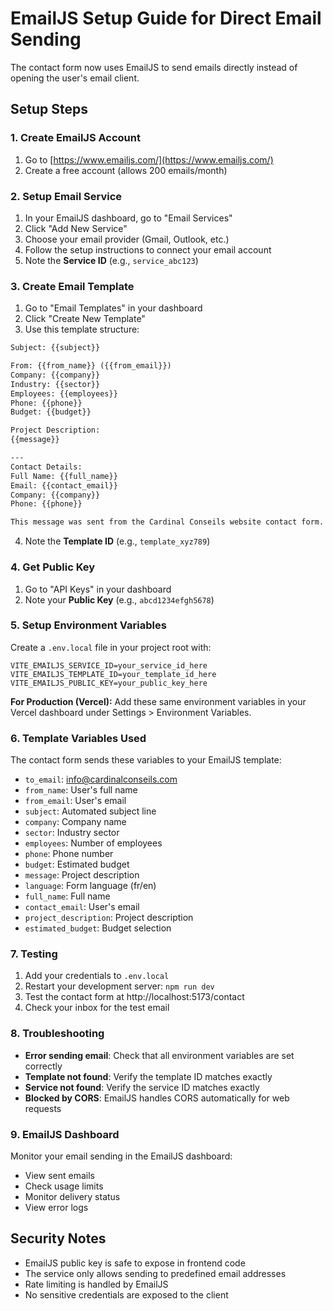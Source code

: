 # EmailJS Setup Guide for Direct Email Sending

The contact form now uses EmailJS to send emails directly instead of opening the user's email client.

## Setup Steps

### 1. Create EmailJS Account
1. Go to [https://www.emailjs.com/](https://www.emailjs.com/)
2. Create a free account (allows 200 emails/month)

### 2. Setup Email Service
1. In your EmailJS dashboard, go to "Email Services"
2. Click "Add New Service"
3. Choose your email provider (Gmail, Outlook, etc.)
4. Follow the setup instructions to connect your email account
5. Note the **Service ID** (e.g., `service_abc123`)

### 3. Create Email Template
1. Go to "Email Templates" in your dashboard
2. Click "Create New Template"
3. Use this template structure:

```html
Subject: {{subject}}

From: {{from_name}} ({{from_email}})
Company: {{company}}
Industry: {{sector}}
Employees: {{employees}}
Phone: {{phone}}
Budget: {{budget}}

Project Description:
{{message}}

---
Contact Details:
Full Name: {{full_name}}
Email: {{contact_email}}
Company: {{company}}
Phone: {{phone}}

This message was sent from the Cardinal Conseils website contact form.
```

4. Note the **Template ID** (e.g., `template_xyz789`)

### 4. Get Public Key
1. Go to "API Keys" in your dashboard
2. Note your **Public Key** (e.g., `abcd1234efgh5678`)

### 5. Setup Environment Variables

Create a `.env.local` file in your project root with:

```env
VITE_EMAILJS_SERVICE_ID=your_service_id_here
VITE_EMAILJS_TEMPLATE_ID=your_template_id_here
VITE_EMAILJS_PUBLIC_KEY=your_public_key_here
```

**For Production (Vercel):**
Add these same environment variables in your Vercel dashboard under Settings > Environment Variables.

### 6. Template Variables Used

The contact form sends these variables to your EmailJS template:

- `to_email`: info@cardinalconseils.com
- `from_name`: User's full name
- `from_email`: User's email
- `subject`: Automated subject line
- `company`: Company name
- `sector`: Industry sector
- `employees`: Number of employees
- `phone`: Phone number
- `budget`: Estimated budget
- `message`: Project description
- `language`: Form language (fr/en)
- `full_name`: Full name
- `contact_email`: User's email
- `project_description`: Project description
- `estimated_budget`: Budget selection

### 7. Testing

1. Add your credentials to `.env.local`
2. Restart your development server: `npm run dev`
3. Test the contact form at http://localhost:5173/contact
4. Check your inbox for the test email

### 8. Troubleshooting

- **Error sending email**: Check that all environment variables are set correctly
- **Template not found**: Verify the template ID matches exactly
- **Service not found**: Verify the service ID matches exactly
- **Blocked by CORS**: EmailJS handles CORS automatically for web requests

### 9. EmailJS Dashboard

Monitor your email sending in the EmailJS dashboard:
- View sent emails
- Check usage limits
- Monitor delivery status
- View error logs

## Security Notes

- EmailJS public key is safe to expose in frontend code
- The service only allows sending to predefined email addresses
- Rate limiting is handled by EmailJS
- No sensitive credentials are exposed to the client